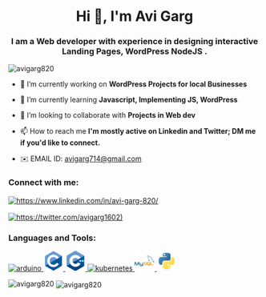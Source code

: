 <h1 align="center">Hi 👋, I'm Avi Garg</h1>
<h3 align="center">I am a Web developer with experience in designing interactive Landing Pages, WordPress NodeJS .</h3>

<p align="left"> <img src="https://komarev.com/ghpvc/?username=avigarg820&label=Profile%20views&color=0e75b6&style=flat" alt="avigarg820" /> </p>

- 🔭 I’m currently working on **WordPress Projects for local Businesses**

- 🌱 I’m currently learning **Javascript, Implementing JS, WordPress**

- 🤝 I’m looking to collaborate with **Projects in Web dev**

- 📫 How to reach me **I'm mostly active on Linkedin and Twitter; DM me if you'd like to connect.**


- ✉️ EMAIL ID: avigarg714@gmail.com

<h3 align="left">Connect with me:</h3>
<p align="left">
<a href="https://linkedin.com/in/https://www.linkedin.com/in/avi-garg-820/" target="blank"><img align="center" src="https://raw.githubusercontent.com/rahuldkjain/github-profile-readme-generator/master/src/images/icons/Social/linked-in-alt.svg" alt="https://www.linkedin.com/in/avi-garg-820/" height="30" width="40" /></a>
</p>
<p align="left">
<a href="https://twitter.com/avigarg1602" target="blank"><img align="center" src="https://raw.githubusercontent.com/rahuldkjain/github-profile-readme-generator/master/src/images/icons/Social/linked-in-alt.svg" alt="https://twitter.com/avigarg1602)" height="30" width="40" /></a>
</p>


<h3 align="left">Languages and Tools:</h3>
<p align="left"> <a href="https://www.arduino.cc/" target="_blank" rel="noreferrer"> <img src="https://cdn.worldvectorlogo.com/logos/arduino-1.svg" alt="arduino" width="40" height="40"/> </a> <a href="https://www.cprogramming.com/" target="_blank" rel="noreferrer"> <img src="https://raw.githubusercontent.com/devicons/devicon/master/icons/c/c-original.svg" alt="c" width="40" height="40"/> </a> <a href="https://www.w3schools.com/cpp/" target="_blank" rel="noreferrer"> <img src="https://raw.githubusercontent.com/devicons/devicon/master/icons/cplusplus/cplusplus-original.svg" alt="cplusplus" width="40" height="40"/> </a> <a href="https://kubernetes.io" target="_blank" rel="noreferrer"> <img src="https://www.vectorlogo.zone/logos/kubernetes/kubernetes-icon.svg" alt="kubernetes" width="40" height="40"/> </a> <a href="https://www.mysql.com/" target="_blank" rel="noreferrer"> <img src="https://raw.githubusercontent.com/devicons/devicon/master/icons/mysql/mysql-original-wordmark.svg" alt="mysql" width="40" height="40"/> </a> <a href="https://www.python.org" target="_blank" rel="noreferrer"> <img src="https://raw.githubusercontent.com/devicons/devicon/master/icons/python/python-original.svg" alt="python" width="40" height="40"/> </a> </p>

<p><img align="left" src="https://github-readme-stats.vercel.app/api/top-langs?username=avigarg820&show_icons=true&locale=en&layout=compact" alt="avigarg820" /></p>

<p>&nbsp;<img align="center" src="https://github-readme-stats.vercel.app/api?username=avigarg820&show_icons=true&locale=en" alt="avigarg820" /></p>

